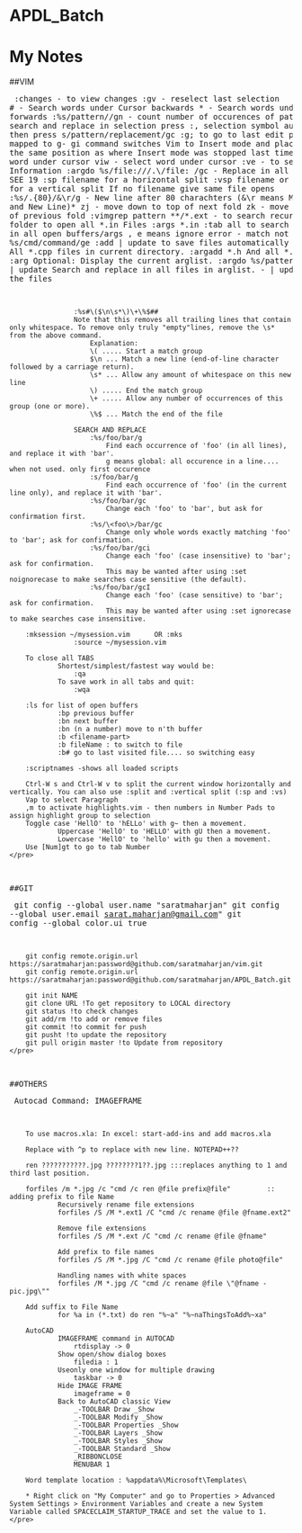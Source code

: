 # APDL_Batch

# My Notes

##VIM
	<pre>
		:changes - to view changes
		:gv - reselect last selection
		# - Search words under Cursor backwards
		* - Search words under Cursor forwards
		:%s/pattern//gn - count number of occurences of pattern
		To search and replace in selection
			press :, selection symbol auto appears then press s/pattern/replacement/gc
		:g; to go to last edit position, mapped to g-
		gi command switches Vim to Insert mode and places cursor in the same position as where Insert mode was stopped last time.
		byw - yank word under cursor
		viw - select word under cursor
		:ve - to see version Information
		:argdo %s/file:\/\/\/.\\/file: /gc - Replace in all buffers.... SEE 19
		:sp filename for a horizontal split
				:vsp filename or :vs filename for a vertical split
				If no filename give same file opens
		:%s/.\{80}/&\r/g - New line after 80 charachters (&\r means Match and New Line)* zj - move down to top of next fold
						zk	- move up to bottom of previous fold
		:vimgrep pattern **/*.ext - to search recursively in folder
		to open all *.in Files
				:args *.in
				:tab all
		to search and replace in all open buffers/args	, e means ignore error - match not found
				:bufdo %s/cmd/command/ge
				:add | update to save files automatically
				:arg *.cpp	All *.cpp files in current directory.
				:argadd *.h	And all *.h files.
				:arg	Optional: Display the current arglist.
				:argdo %s/pattern/replace/ge | update	Search and replace in all files in arglist. - | update to save the files

					:%s#\($\n\s*\)\+\%$##
					Note that this removes all trailing lines that contain only whitespace. To remove only truly "empty"lines, remove the \s* from the above command.
						Explanation:
						\( ..... Start a match group
						$\n ... Match a new line (end-of-line character followed by a carriage return).
						\s* ... Allow any amount of whitespace on this new line
						\) ..... End the match group
						\+ ..... Allow any number of occurrences of this group (one or more).
						\%$ ... Match the end of the file

					SEARCH AND REPLACE
						:%s/foo/bar/g
							Find each occurrence of 'foo' (in all lines), and replace it with 'bar'.
							g means global: all occurence in a line.... when not used. only first occurence
						:s/foo/bar/g
							Find each occurrence of 'foo' (in the current line only), and replace it with 'bar'.
						:%s/foo/bar/gc
							Change each 'foo' to 'bar', but ask for confirmation first.
						:%s/\<foo\>/bar/gc
							Change only whole words exactly matching 'foo' to 'bar'; ask for confirmation.
						:%s/foo/bar/gci
							Change each 'foo' (case insensitive) to 'bar'; ask for confirmation.
							This may be wanted after using :set noignorecase to make searches case sensitive (the default).
						:%s/foo/bar/gcI
							Change each 'foo' (case sensitive) to 'bar'; ask for confirmation.
							This may be wanted after using :set ignorecase to make searches case insensitive.

		:mksession ~/mysession.vim		OR :mks
					:source ~/mysession.vim

		To close all TABS
				Shortest/simplest/fastest way would be:
					:qa
				To save work in all tabs and quit:
					:wqa

		:ls	for list of open buffers
				:bp previous buffer
				:bn next buffer
				:bn (n a number) move to n'th buffer
				:b <filename-part>
				:b fileName : to switch to file
				:b# go to last visited file.... so switching easy

		:scriptnames -shows all loaded scripts

		Ctrl-W s and Ctrl-W v to split the current window horizontally and vertically. You can also use :split and :vertical split (:sp and :vs)
		Vap to select Paragraph
		,m to activate highlights.vim - then numbers in Number Pads to assign highlight group to selection
		Toggle case 'HellO' to 'hELLo' with g~ then a movement.
				Uppercase 'HellO' to 'HELLO' with gU then a movement.
				Lowercase 'HellO' to 'hello' with gu then a movement.
		Use [Num]gt to go to tab Number
	</pre>

##GIT
	<pre>
		git config --global user.name "saratmaharjan"
		git config --global user.email sarat.maharjan@gmail.com"
		git config --global color.ui true

		git config remote.origin.url https://saratmaharjan:password@github.com/saratmaharjan/vim.git
		git config remote.origin.url https://saratmaharjan:password@github.com/saratmaharjan/APDL_Batch.git

		git init NAME
		git clone URL !To get repository to LOCAL directory
		git status !to check changes
		git add/rm !to add or remove files
		git commit !to commit for push
		git pusht !to update the repository
		git pull origin master !to Update from repository
	</pre>

##OTHERS
	<pre>
		Autocad Command: IMAGEFRAME

		To use macros.xla: In excel: start-add-ins and add macros.xla

		Replace with ^p to replace with new line. NOTEPAD++??

		ren ???????????.jpg	????????1??.jpg :::replaces anything to 1 and third last position.

		forfiles /m *.jpg /c "cmd /c ren @file prefix@file" 		:: adding prefix to file Name
				Recursively rename file extensions
				forfiles /S /M *.ext1 /C "cmd /c rename @file @fname.ext2"

				Remove file extensions
				forfiles /S /M *.ext /C "cmd /c rename @file @fname"

				Add prefix to file names
				forfiles /S /M *.jpg /C "cmd /c rename @file photo@file"

				Handling names with white spaces
				forfiles /M *.jpg /C "cmd /c rename @file \"@fname - pic.jpg\""

		Add suffix to File Name
				for %a in (*.txt) do ren "%~a" "%~naThingsToAdd%~xa"

		AutoCAD
				IMAGEFRAME command in AUTOCAD
					rtdisplay -> 0
				Show open/show dialog boxes
					filedia : 1
				Useonly one window for multiple drawing
					taskbar -> 0
				Hide IMAGE FRAME
					imageframe = 0
				Back to AutoCAD classic View
					_-TOOLBAR Draw _Show
					_-TOOLBAR Modify _Show
					_-TOOLBAR Properties _Show
					_-TOOLBAR Layers _Show
					_-TOOLBAR Styles _Show
					_-TOOLBAR Standard _Show
					_RIBBONCLOSE
					MENUBAR 1

		Word template location : %appdata%\Microsoft\Templates\

		* Right click on "My Computer" and go to Properties > Advanced System Settings > Environment Variables and create a new System Variable called SPACECLAIM_STARTUP_TRACE and set the value to 1.
	</pre>